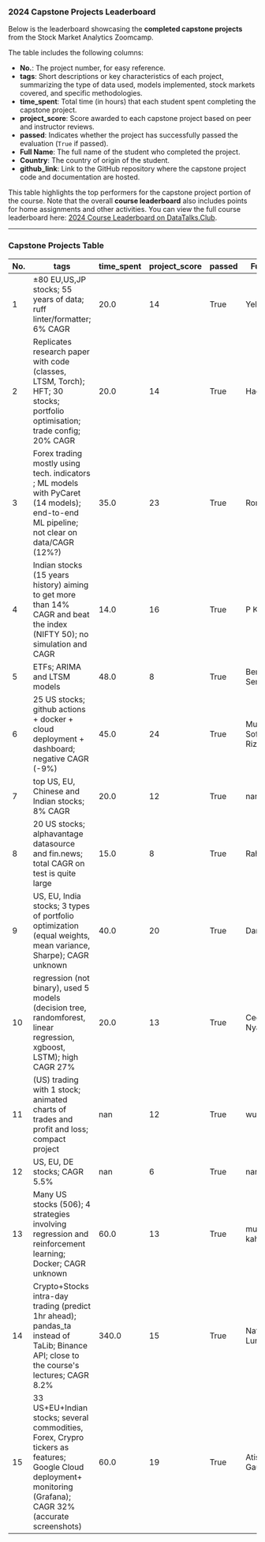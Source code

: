 ### 2024 Capstone Projects Leaderboard

Below is the leaderboard showcasing the **completed capstone projects** from the Stock Market Analytics Zoomcamp.

The table includes the following columns:
- **No.**: The project number, for easy reference.
- **tags**: Short descriptions or key characteristics of each project, summarizing the type of data used, models implemented, stock markets covered, and specific methodologies.
- **time_spent**: Total time (in hours) that each student spent completing the capstone project.
- **project_score**: Score awarded to each capstone project based on peer and instructor reviews.
- **passed**: Indicates whether the project has successfully passed the evaluation (`True` if passed).
- **Full Name**: The full name of the student who completed the project.
- **Country**: The country of origin of the student.
- **github_link**: Link to the GitHub repository where the capstone project code and documentation are hosted.

This table highlights the top performers for the capstone project portion of the course. Note that the overall **course leaderboard** also includes points for home assignments and other activities. You can view the full course leaderboard here: [2024 Course Leaderboard on DataTalks.Club](https://courses.datatalks.club/sma-zoomcamp-2024/leaderboard).

---

### Capstone Projects Table
| No. | tags | time_spent | project_score | passed | Full Name | Country | github_link |
| --- | --- | --- | --- | --- | --- | --- | --- |
| 1 | ±80 EU,US,JP stocks; 55 years of data; ruff linter/formatter; 6% CAGR  | 20.0 | 14 | True | Yelin Zhang | Switzerland | [Repo Link](https://github.com/Yelinz/analytics-zoomcamp) |
| 2 | Replicates research paper with code (classes, LTSM, Torch); HFT; 30 stocks; portfolio optimisation; trade config; 20% CAGR | 20.0 | 14 | True | Haowei Ting | Taiwan | [Repo Link](https://github.com/hwting1/Stock-Markets-Analytics-Zoomcamp-Project) |
| 3 | Forex trading mostly using tech. indicators ; ML models with PyCaret (14 models); end-to-end ML pipeline; not clear on data/CAGR (12%?) | 35.0 | 23 | True | Roman | Ukraine | [Repo Link](https://github.com/py310/smaz_project) |
| 4 | Indian stocks (15 years history) aiming to get more than 14% CAGR and beat the index (NIFTY 50); no simulation and CAGR | 14.0 | 16 | True | P K Nayak  | India | [Repo Link](https://github.com/MekongDelta-mind/sma_project_repo/tree/capstone_rev_1) |
| 5 | ETFs; ARIMA and LTSM models | 48.0 | 8 | True | Benjamin Senst | Germany | [Repo Link](https://github.com/bsenst/stock-markets-analytics-zoomcamp/tree/main/projects/etf-analytics) |
| 6 | 25 US stocks; github actions + docker + cloud deployment + dashboard; negative CAGR (-9%) | 45.0 | 24 | True | Mukhammad Sofyan Rizka Akbar | Indonesia | [Repo Link](https://github.com/SofyanAkbar94/stock-market-project) |
| 7 | top US, EU, Chinese and Indian stocks; 8% CAGR | 20.0 | 12 | True | nan | nan | [Repo Link](https://github.com/AlexKupreev/learn-trade-strategy) |
| 8 | 20 US stocks; alphavantage datasource and fin.news; total CAGR on test is quite large | 15.0 | 8 | True | Rahul  | Canada | [Repo Link](https://github.com/rashettycode/algo_trader) |
| 9 | US, EU, India stocks; 3 types of portfolio optimization (equal weights, mean variance, Sharpe); CAGR unknown | 40.0 | 20 | True | Dan Chen | Taiwan | [Repo Link](https://github.com/yueayase/yueayase-Stock-Markets-Analytics-Zoomcamp-Project) |
| 10 | regression (not binary), used 5 models (decision tree, randomforest, linear regression, xgboost, LSTM); high CAGR 27% | 20.0 | 13 | True | Cedric Nyagatare  | USA | [Repo Link](https://github.com/NYGCEDRIC/LLM_ZOOMCAMP/blob/main/Stock_Market_Analytics_Zoomcamp_Project.ipynb) |
| 11 | (US) trading with 1 stock; animated charts of trades and profit and loss; compact project | nan | 12 | True | wu feng you | Taiwan | [Repo Link](https://github.com/wufengyou/algo-trading-stratefy) |
| 12 | US, EU, DE stocks; CAGR 5.5% | nan | 6 | True | nan | nan | [Repo Link](https://github.com/pavelborovskikh/stock-markets-analytics-zoomcamp-2024/blob/main/project_240715.zip) |
| 13 | Many US stocks (506); 4 strategies involving regression and reinforcement learning; Docker; CAGR unknown | 60.0 | 13 | True | murat kahraman | US | [Repo Link](https://github.com/kahramanmurat/stock-trading-app) |
| 14 | Crypto+Stocks intra-day trading (predict 1hr ahead); pandas_ta instead of TaLib; Binance API; close to the course's lectures; CAGR 8.2% | 340.0 | 15 | True | Natalie Lunau  | Germany  | [Repo Link](https://github.com/pynat/trading_model) |
| 15 | 33 US+EU+Indian stocks; several commodities, Forex, Crypro tickers as features; Google Cloud deployment+ monitoring (Grafana); CAGR 32% (accurate screenshots) | 60.0 | 19 | True | Atish Gautam | India | [Repo Link](https://github.com/atishgautam07/max-reutrns-mlops) |
